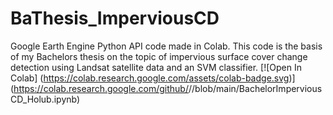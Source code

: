 # BaThesis_ImperviousCD
Google Earth Engine Python API code made in Colab. This code is the basis of my Bachelors thesis on the topic of impervious surface cover change detection using Landsat satellite data and an SVM classifier.
[![Open In Colab]
(https://colab.research.google.com/assets/colab-badge.svg)]
(https://colab.research.google.com/github/<user>/<repo>/blob/main/BachelorImperviousCD_Holub.ipynb)
